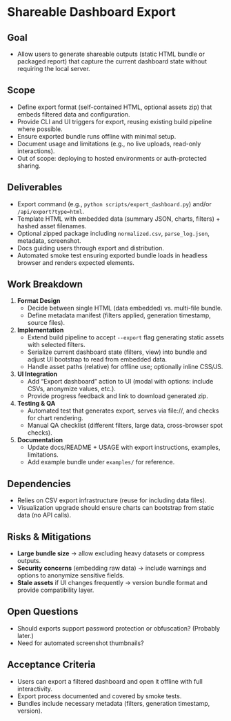 # Shareable Dashboard Export

## Goal
- Allow users to generate shareable outputs (static HTML bundle or packaged report) that capture the current dashboard state without requiring the local server.

## Scope
- Define export format (self-contained HTML, optional assets zip) that embeds filtered data and configuration.
- Provide CLI and UI triggers for export, reusing existing build pipeline where possible.
- Ensure exported bundle runs offline with minimal setup.
- Document usage and limitations (e.g., no live uploads, read-only interactions).
- Out of scope: deploying to hosted environments or auth-protected sharing.

## Deliverables
- Export command (e.g., `python scripts/export_dashboard.py`) and/or `/api/export?type=html`.
- Template HTML with embedded data (summary JSON, charts, filters) + hashed asset filenames.
- Optional zipped package including `normalized.csv`, `parse_log.json`, metadata, screenshot.
- Docs guiding users through export and distribution.
- Automated smoke test ensuring exported bundle loads in headless browser and renders expected elements.

## Work Breakdown
1. **Format Design**
   - Decide between single HTML (data embedded) vs. multi-file bundle.
   - Define metadata manifest (filters applied, generation timestamp, source files).
2. **Implementation**
   - Extend build pipeline to accept `--export` flag generating static assets with selected filters.
   - Serialize current dashboard state (filters, view) into bundle and adjust UI bootstrap to read from embedded data.
   - Handle asset paths (relative) for offline use; optionally inline CSS/JS.
3. **UI Integration**
   - Add “Export dashboard” action to UI (modal with options: include CSVs, anonymize values, etc.).
   - Provide progress feedback and link to download generated zip.
4. **Testing & QA**
   - Automated test that generates export, serves via file://, and checks for chart rendering.
   - Manual QA checklist (different filters, large data, cross-browser spot checks).
5. **Documentation**
   - Update docs/README + USAGE with export instructions, examples, limitations.
   - Add example bundle under `examples/` for reference.

## Dependencies
- Relies on CSV export infrastructure (reuse for including data files).
- Visualization upgrade should ensure charts can bootstrap from static data (no API calls).

## Risks & Mitigations
- **Large bundle size** → allow excluding heavy datasets or compress outputs.
- **Security concerns** (embedding raw data) → include warnings and options to anonymize sensitive fields.
- **Stale assets** if UI changes frequently → version bundle format and provide compatibility layer.

## Open Questions
- Should exports support password protection or obfuscation? (Probably later.)
- Need for automated screenshot thumbnails?

## Acceptance Criteria
- Users can export a filtered dashboard and open it offline with full interactivity.
- Export process documented and covered by smoke tests.
- Bundles include necessary metadata (filters, generation timestamp, version).
